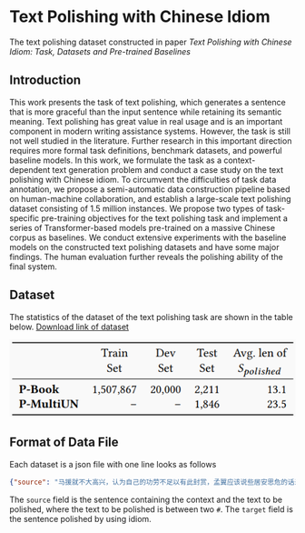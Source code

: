 # Text Polishing with Chinese Idiom

The text polishing dataset constructed in paper *Text Polishing with Chinese Idiom: Task, Datasets and Pre-trained Baselines*

## Introduction

This work presents the task of text polishing, which generates a sentence that is more graceful than the input sentence while retaining its semantic meaning. Text polishing has great value in real usage and is an important component in modern writing assistance systems. However, the task is still not well studied in the literature. Further research in this important direction requires more formal task definitions, benchmark datasets, and powerful baseline models. In this work, we formulate the task as a context-dependent text generation problem and conduct a case study on the text polishing with Chinese idiom. To circumvent the difficulties of task data annotation, we propose a semi-automatic data construction pipeline based on human-machine collaboration, and establish a large-scale text polishing dataset consisting of 1.5 million instances. We propose two types of task-specific pre-training objectives for the text polishing task and implement a series of Transformer-based models pre-trained on a massive Chinese corpus as baselines. We conduct extensive experiments with the baseline models on the constructed text polishing datasets and have some major findings. The human evaluation further reveals the polishing ability of the final system.

## Dataset

The statistics of the dataset of the text polishing task are shown in the table below. [Download link of dataset](https://stduestceducn-my.sharepoint.com/:f:/g/personal/liaojunwei_std_uestc_edu_cn/Em2o8jNJck1MqWKbxnHjfxEBLSOr5hRnH2W9TnEbxxGBqg?e=f6lWRa)

![](./figure/datasets.png)

## Format of Data File

Each dataset is a json file with one line looks as follows

```json
{"source": "马援就不大高兴，认为自己的功劳不足以有此封赏，孟翼应该说些居安思危的话来。于是马援说：“边疆战事未歇，#你不应该想着名利#，男儿要当死于边野，以马革裹尸还葬耳。”马革裹尸，即形容为国作战，决心为国捐躯的意志", "target": "不应想着功名利禄"}
```

The `source` field is the sentence containing the context and the text to be polished, where the text to be polished is between two `#`.
The `target` field is the sentence polished by using idiom.

